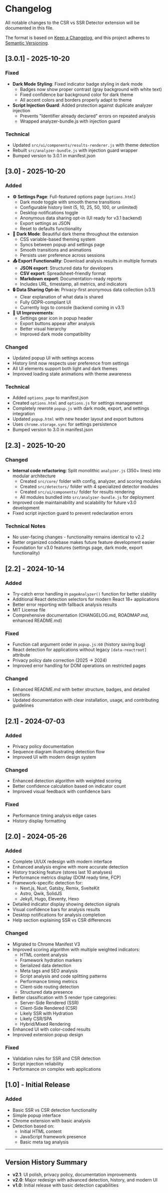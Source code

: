 # Changelog

All notable changes to the CSR vs SSR Detector extension will be documented in this file.

The format is based on [Keep a Changelog](https://keepachangelog.com/en/1.0.0/),
and this project adheres to [Semantic Versioning](https://semver.org/spec/v2.0.0.html).

## [3.0.1] - 2025-10-20

### Fixed
- **Dark Mode Styling**: Fixed indicator badge styling in dark mode
  - Badges now show proper contrast (gray background with white text)
  - Fixed confidence bar background color for dark theme
  - All accent colors and borders properly adapt to theme
- **Script Injection Guard**: Added protection against duplicate analyzer injection
  - Prevents "Identifier already declared" errors on repeated analysis
  - Wrapped analyzer-bundle.js with injection guard

### Technical
- Updated `src/ui/components/results-renderer.js` with theme detection
- Rebuilt `src/analyzer-bundle.js` with injection guard wrapper
- Bumped version to 3.0.1 in manifest.json

## [3.0] - 2025-10-20

### Added
- **⚙️ Settings Page**: Full-featured options page (`options.html`)
  - Dark mode toggle with smooth theme transitions
  - Configurable history limit (5, 10, 25, 50, 100, or unlimited)
  - Desktop notifications toggle
  - Anonymous data sharing opt-in (UI ready for v3.1 backend)
  - Export settings as JSON
  - Reset to defaults functionality
- **🌙 Dark Mode**: Beautiful dark theme throughout the extension
  - CSS variable-based theming system
  - Syncs between popup and settings page
  - Smooth transitions and animations
  - Persists user preference across sessions
- **📤 Export Functionality**: Download analysis results in multiple formats
  - **JSON export**: Structured data for developers
  - **CSV export**: Spreadsheet-friendly format
  - **Markdown export**: Documentation-ready reports
  - Includes URL, timestamp, all metrics, and indicators
- **🔒 Data Sharing Opt-in**: Privacy-first anonymous data collection (v3.1)
  - Clear explanation of what data is shared
  - Fully GDPR-compliant UI
  - Currently logs to console (backend coming in v3.1)
- **🎨 UI Improvements**:
  - Settings gear icon in popup header
  - Export buttons appear after analysis
  - Better visual hierarchy
  - Improved dark mode compatibility

### Changed
- Updated popup UI with settings access
- History limit now respects user preference from settings
- All UI elements support both light and dark themes
- Improved loading state animations with theme awareness

### Technical
- Added `options_page` to manifest.json
- Created `options.html` and `options.js` for settings management
- Completely rewrote `popup.js` with dark mode, export, and settings integration
- Updated `popup.html` with new header layout and export buttons
- Uses `chrome.storage.sync` for settings persistence
- Bumped version to 3.0 in manifest.json

## [2.3] - 2025-10-20

### Changed
- **Internal code refactoring**: Split monolithic `analyzer.js` (350+ lines) into modular architecture
  - Created `src/core/` folder with config, analyzer, and scoring modules
  - Created `src/detectors/` folder with 4 specialized detector modules
  - Created `src/ui/components/` folder for results rendering
  - All modules bundled into `src/analyzer-bundle.js` for deployment
- Improved code maintainability and scalability for future v3.0 development
- Fixed script injection guard to prevent redeclaration errors

### Technical Notes
- No user-facing changes - functionality remains identical to v2.2
- Better organized codebase makes future feature development easier
- Foundation for v3.0 features (settings page, dark mode, export functionality)

## [2.2] - 2024-10-14

### Added
- Try-catch error handling in `pageAnalyzer()` function for better stability
- Additional React detection selectors for modern React 18+ applications
- Better error reporting with fallback analysis results
- MIT License file
- Comprehensive documentation (CHANGELOG.md, ROADMAP.md, enhanced README.md)

### Fixed
- Function call argument order in `popup.js:60` (history saving bug)
- React detection for applications without legacy `[data-reactroot]` attribute
- Privacy policy date correction (2025 → 2024)
- Improved error handling for DOM operations on restricted pages

### Changed
- Enhanced README.md with better structure, badges, and detailed sections
- Updated documentation with clear installation, usage, and contributing guidelines

## [2.1] - 2024-07-03

### Added
- Privacy policy documentation
- Sequence diagram illustrating detection flow
- Improved UI with modern design system

### Changed
- Enhanced detection algorithm with weighted scoring
- Better confidence calculation based on indicator count
- Improved visual feedback with confidence bars

### Fixed
- Performance timing analysis edge cases
- History display formatting

## [2.0] - 2024-05-26

### Added
- Complete UI/UX redesign with modern interface
- Enhanced analysis engine with more accurate detection
- History tracking feature (stores last 10 analyses)
- Performance metrics display (DOM ready time, FCP)
- Framework-specific detection for:
  - Next.js, Nuxt, Gatsby, Remix, SvelteKit
  - Astro, Qwik, SolidJS
  - Jekyll, Hugo, Eleventy, Hexo
- Detailed indicator display showing detection signals
- Visual confidence bars for analysis results
- Desktop notifications for analysis completion
- Help section explaining SSR vs CSR differences

### Changed
- Migrated to Chrome Manifest V3
- Improved scoring algorithm with multiple weighted indicators:
  - HTML content analysis
  - Framework hydration markers
  - Serialized data detection
  - Meta tags and SEO analysis
  - Script analysis and code splitting patterns
  - Performance timing metrics
  - Client-side routing detection
  - Structured data presence
- Better classification with 5 render type categories:
  - Server-Side Rendered (SSR)
  - Client-Side Rendered (CSR)
  - Likely SSR with Hydration
  - Likely CSR/SPA
  - Hybrid/Mixed Rendering
- Enhanced UI with color-coded results
- Improved extension popup design

### Fixed
- Validation rules for SSR and CSR detection
- Script injection reliability
- Performance on complex web applications

## [1.0] - Initial Release

### Added
- Basic SSR vs CSR detection functionality
- Simple popup interface
- Chrome extension with basic analysis
- Detection based on:
  - Initial HTML content
  - JavaScript framework presence
  - Basic meta tag analysis

---

## Version History Summary

- **v2.1**: UI polish, privacy policy, documentation improvements
- **v2.0**: Major redesign with advanced detection, history, and modern UI
- **v1.0**: Initial release with basic detection capabilities
